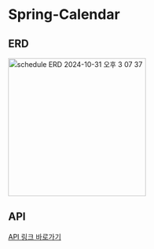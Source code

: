# Spring-Calendar

## ERD
<img width="280" alt="schedule ERD 2024-10-31 오후 3 07 37" src="https://github.com/user-attachments/assets/a87efe67-6072-4506-b851-cb956f91a9dd">

## API
[API 링크 바로가기](https://documenter.getpostman.com/view/39375040/2sAY4vfhKe)
